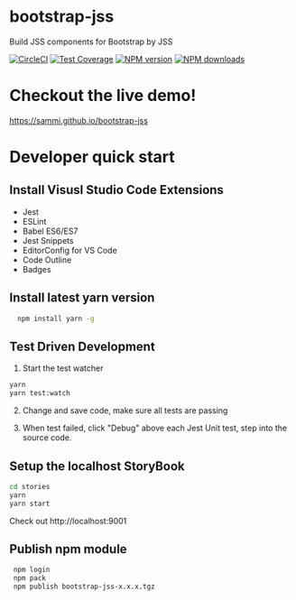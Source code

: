 bootstrap-jss
=============
Build JSS components for Bootstrap by JSS

[![CircleCI](https://circleci.com/gh/sammi/bootstrap-jss.svg?style=svg)](https://circleci.com/gh/sammi/bootstrap-jss)
[![Test Coverage](https://api.codeclimate.com/v1/badges/1135d152405baa4e466b/test_coverage)](https://codeclimate.com/github/sammi/bootstrap-jss/test_coverage)
<span class="badge-npmversion"><a href="https://npmjs.com/package/bootstrap-jss" title="View this project on NPM"><img src="https://img.shields.io/npm/v/bootstrap-jss.svg" alt="NPM version" /></a></span>
<span class="badge-npmdownloads"><a href="https://npmjs.com/package/bootstrap-jss" title="View this project on NPM"><img src="https://img.shields.io/npm/dm/bootstrap-jss.svg" alt="NPM downloads" /></a></span>

# Checkout the live demo!

https://sammi.github.io/bootstrap-jss

# Developer quick start
## Install Visusl Studio Code Extensions

* Jest
* ESLint
* Babel ES6/ES7
* Jest Snippets
* EditorConfig for VS Code
* Code Outline
* Badges

## Install latest yarn version
```bash
  npm install yarn -g
```

## Test Driven Development

1. Start the test watcher
```bash
yarn
yarn test:watch
```
2. Change and save code, make sure all tests are passing

3. When test failed, click "Debug" above each Jest Unit test, step into the source code.


## Setup the localhost StoryBook
 ```bash
 cd stories
 yarn
 yarn start
 ```
Check out http://localhost:9001

## Publish npm module
```bash
 npm login
 npm pack
 npm publish bootstrap-jss-x.x.x.tgz
```



